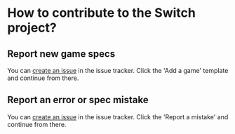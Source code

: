# How to contribute to the Switch project?

## Report new game specs
You can [create an issue](https://github.com/boumannm/switch/issues/new) in the issue tracker. Click the 'Add a game' template and continue from there.

## Report an error or spec mistake
You can [create an issue](https://github.com/boumannm/switch/issues/new) in the issue tracker. Click the 'Report a mistake' and continue from there.
